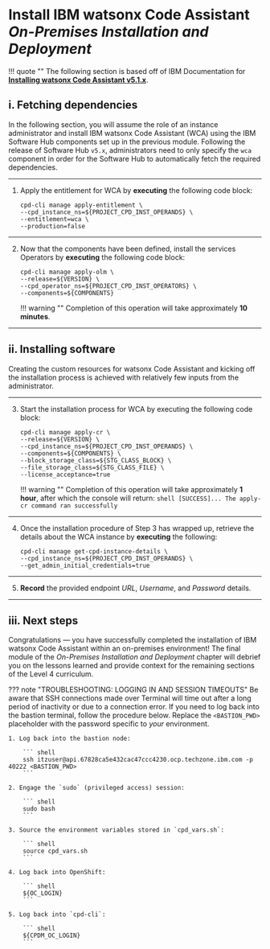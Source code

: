# **Install IBM watsonx Code Assistant**</br>*On-Premises Installation and Deployment*

!!! quote ""
    The following section is based off of IBM Documentation for <a href="https://www.ibm.com/docs/en/software-hub/5.1.x?topic=wca-installing" target="_blank">**Installing watsonx Code Assistant v5.1.x**</a>.

## **i. Fetching dependencies**

In the following section, you will assume the role of an instance administrator and install IBM watsonx Code Assistant (WCA) using the IBM Software Hub components set up in the previous module. Following the release of Software Hub `v5.x`, administrators need to only specify the `wca` component in order for the Software Hub to automatically fetch the required dependencies.

---

1. Apply the entitlement for WCA by **executing** the following code block:

    ``` shell
    cpd-cli manage apply-entitlement \
    --cpd_instance_ns=${PROJECT_CPD_INST_OPERANDS} \
    --entitlement=wca \
    --production=false
    ```

---

2. Now that the components have been defined, install the services Operators by **executing** the following code block:

    ``` shell
    cpd-cli manage apply-olm \
    --release=${VERSION} \
    --cpd_operator_ns=${PROJECT_CPD_INST_OPERATORS} \
    --components=${COMPONENTS} 
    ```
    !!! warning ""
        Completion of this operation will take approximately **10 minutes**.

---

## **ii. Installing software**

Creating the custom resources for watsonx Code Assistant and kicking off the installation process is achieved with relatively few inputs from the administrator.

---

3. Start the installation process for WCA by executing the following code block:

    ``` shell
    cpd-cli manage apply-cr \
    --release=${VERSION} \
    --cpd_instance_ns=${PROJECT_CPD_INST_OPERANDS} \
    --components=${COMPONENTS} \
    --block_storage_class=${STG_CLASS_BLOCK} \
    --file_storage_class=${STG_CLASS_FILE} \
    --license_acceptance=true
    ```

    !!! warning ""
        Completion of this operation will take approximately **1 hour**, after which the console will return:
        ``` shell
        [SUCCESS]... The apply-cr command ran successfully
        ```

---

4. Once the installation procedure of Step 3 has wrapped up, retrieve the details about the WCA instance by **executing** the following:

    ``` shell
    cpd-cli manage get-cpd-instance-details \
    --cpd_instance_ns=${PROJECT_CPD_INST_OPERANDS} \
    --get_admin_initial_credentials=true
    ```

---

5. **Record** the provided endpoint *URL*, *Username*, and *Password* details.

---

## **iii. Next steps**

Congratulations — you have successfully completed the installation of IBM watsonx Code Assistant within an on-premises environment! The final module of the *On-Premises Installation and Deployment* chapter will debrief you on the lessons learned and provide context for the remaining sections of the Level 4 curriculum.

??? note "TROUBLESHOOTING: LOGGING IN AND SESSION TIMEOUTS"
    Be aware that SSH connections made over Terminal will time out after a long period of inactivity or due to a connection error. If you need to log back into the bastion terminal, follow the procedure below. Replace the `<BASTION_PWD>` placeholder with the password specific to *your* environment.

    1. Log back into the bastion node:

        ``` shell
        ssh itzuser@api.67828ca5e432cac47ccc4230.ocp.techzone.ibm.com -p 40222 <BASTION_PWD>
        ```
    
    2. Engage the `sudo` (privileged access) session:

        ``` shell
        sudo bash
        ```

    3. Source the environment variables stored in `cpd_vars.sh`:

        ``` shell
        source cpd_vars.sh
        ```

    4. Log back into OpenShift:

        ``` shell
        ${OC_LOGIN}
        ```

    5. Log back into `cpd-cli`:

        ``` shell
        ${CPDM_OC_LOGIN}
        ```